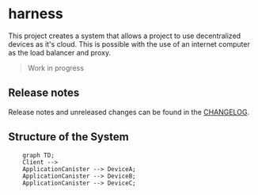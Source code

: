 # harness

This project creates a system that allows a project to use decentralized devices as it's cloud. This is possible with the use of an internet computer as the load balancer and proxy.

> Work in progress

## Release notes

Release notes and unreleased changes can be found in the [CHANGELOG](./CHANGELOG.md).

## Structure of the System

```mermaid
    graph TD;
    Client --> 
    ApplicationCanister --> DeviceA;
    ApplicationCanister --> DeviceB;
    ApplicationCanister --> DeviceC;
```
